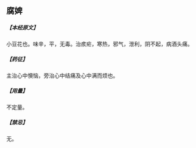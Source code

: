 ## 腐婢

##### 【本经原文】
小豆花也。味辛，平，无毒。治痎疟，寒热，邪气，泄利，阴不起，病酒头痛。
##### 【药征】
主治心中懊恼，旁治心中结痛及心中满而烦也。
##### 【用量】
不定量。
##### 【禁忌】
无。